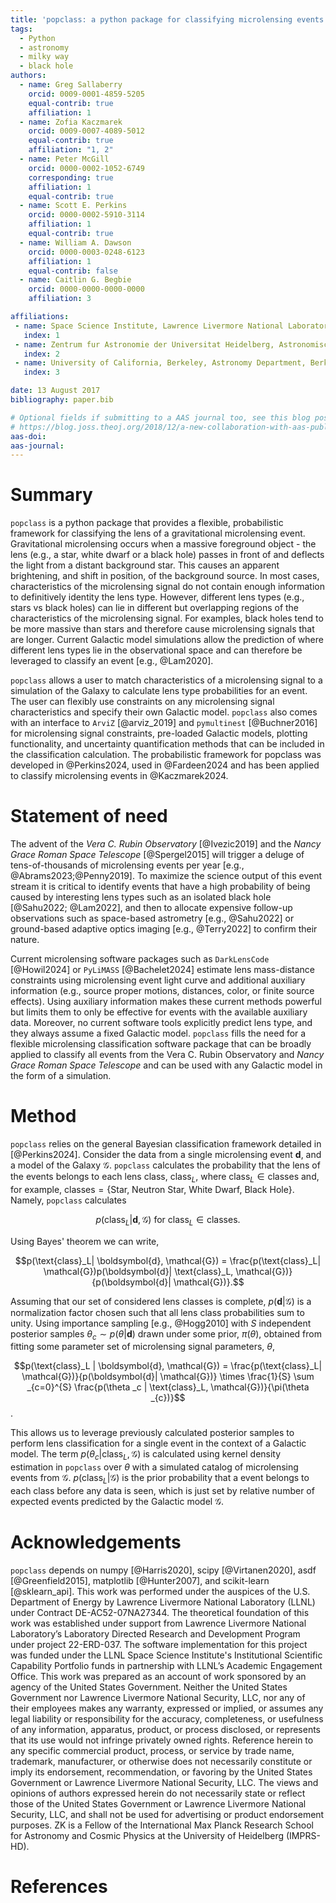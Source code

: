 ```yaml
---
title: 'popclass: a python package for classifying microlensing events'
tags:
  - Python
  - astronomy
  - milky way
  - black hole
authors:
  - name: Greg Sallaberry
    orcid: 0009-0001-4859-5205
    equal-contrib: true
    affiliation: 1
  - name: Zofia Kaczmarek
    orcid: 0009-0007-4089-5012
    equal-contrib: true
    affiliation: "1, 2"
  - name: Peter McGill
    orcid: 0000-0002-1052-6749
    corresponding: true
    affiliation: 1
    equal-contrib: true
  - name: Scott E. Perkins
    orcid: 0000-0002-5910-3114
    affiliation: 1
    equal-contrib: true
  - name: William A. Dawson
    orcid: 0000-0003-0248-6123
    affiliation: 1
    equal-contrib: false
  - name: Caitlin G. Begbie
    orcid: 0000-0000-0000-0000
    affiliation: 3

affiliations:
 - name: Space Science Institute, Lawrence Livermore National Laboratory, 7000 East Ave., Livermore, CA 94550, USA
   index: 1
 - name: Zentrum fur Astronomie der Universitat Heidelberg, Astronomisches Rechen-Institut, Monchhofstr. 12-14, 69120 Heidelberg, Germany
   index: 2
 - name: University of California, Berkeley, Astronomy Department, Berkeley, CA 94720, USA
   index: 3

date: 13 August 2017
bibliography: paper.bib

# Optional fields if submitting to a AAS journal too, see this blog post:
# https://blog.joss.theoj.org/2018/12/a-new-collaboration-with-aas-publishing
aas-doi:
aas-journal:
---
```


# Summary

`popclass` is a python package that provides a flexible, probabilistic framework for classifying
the lens of a gravitational microlensing event. Gravitational microlensing occurs when a massive
foreground object - the lens (e.g., a star, white dwarf or a black hole) passes in front of and
deflects the light from a distant background star. This causes an apparent brightening, and shift
in position, of the background source. In most cases, characteristics of the microlensing signal
do not contain enough information to definitively identity the lens type. However, different lens
types (e.g., stars vs black holes) can lie in different but overlapping regions of the characteristics
of the microlensing signal. For examples, black holes tend to be more massive than stars and
therefore cause microlensing signals that are longer. Current Galactic model simulations allow
the prediction of where different lens types lie in the observational space and can therefore be
 leveraged to classify an event [e.g., @Lam2020].

`popclass` allows a user to match characteristics of a microlensing signal to a simulation of the
Galaxy to calculate lens type probabilities for an event. The user can flexibly use constraints on
any microlensing signal characteristics and specify their own Galactic model. `popclass` also
comes with an interface to `ArviZ` [@arviz_2019] and `pymultinest` [@Buchner2016] for microlensing
signal constraints, pre-loaded Galactic models, plotting functionality, and uncertainty
quantification methods that can be included in the classification calculation. The probabilistic
framework for popclass was developed in @Perkins2024, used in @Fardeen2024
and has been applied to classify microlensing events in @Kaczmarek2024.

# Statement of need

The advent of the _Vera C. Rubin Observatory_ [@Ivezic2019] and the _Nancy Grace Roman Space Telescope_ [@Spergel2015]
will trigger a deluge of tens-of-thousands of microlensing events per year [e.g., @Abrams2023;@Penny2019]. To maximize the science output of this event stream it is critical to identify events that have a high probability of being caused
by interesting lens types such as an isolated black hole [@Sahu2022; @Lam2022], and then to allocate expensive
follow-up observations such as space-based astrometry [e.g., @Sahu2022] or ground-based adaptive optics imaging [e.g., @Terry2022]  to confirm their nature.

Current microlensing software packages such as `DarkLensCode` [@Howil2024] or `PyLiMASS` [@Bachelet2024] estimate
lens mass-distance constraints using microlensing event light curve and additional auxiliary information
(e.g., source proper motions, distances, color, or finite source effects). Using auxiliary information makes these
current methods powerful but limits them to only be effective for events with the available auxiliary data. Moreover,
no current software tools explicitly predict lens type, and they always assume a fixed Galactic model. `popclass` fills the
need for a flexible microlensing classification software package that can be broadly applied to classify all events
from the Vera C. Rubin Observatory and  _Nancy Grace Roman Space Telescope_ and can be used with any Galactic model
in the form of a simulation.

# Method

`popclass` relies on the general Bayesian classification framework detailed in [@Perkins2024]. Consider the data from a
single microlensing event $\boldsymbol{d}$, and a model of the Galaxy $\mathcal{G}$. `popclass`
calculates the probability that the lens of the events belongs to each lens class, $\text{class}_L$, where
$\text{class}_L\in\text{classes}$ and, for example,
$\text{classes} = \{\text{Star, Neutron Star, White Dwarf, Black Hole}\}$. Namely, `popclass` calculates

$$p(\text{class}_L| \boldsymbol{d}, \mathcal{G}) \text{ for } \text{class}_L\in\text{classes}.$$

Using Bayes' theorem we can write,

$$p(\text{class}_L| \boldsymbol{d}, \mathcal{G}) = \frac{p(\text{class}_L| \mathcal{G})p(\boldsymbol{d}| \text{class}_L, \mathcal{G})}{p(\boldsymbol{d}| \mathcal{G})}.$$

Assuming that our set of considered lens classes is complete, $p(\boldsymbol{d}| \mathcal{G})$ is a normalization factor chosen such that all lens class probabilities sum to unity. Using importance sampling [e.g., @Hogg2010] with $S$ independent posterior samples $\theta_{c}\sim p(\theta|\boldsymbol{d})$
drawn under some prior, $\pi(\theta)$, obtained from fitting some parameter set of microlensing signal parameters, $\theta$,

$$p(\text{class}_L | \boldsymbol{d}, \mathcal{G}) = \frac{p(\text{class}_L| \mathcal{G})}{p(\boldsymbol{d}| \mathcal{G})}
    \times \frac{1}{S} \sum _{c=0}^{S} \frac{p(\theta _c | \text{class}_L, \mathcal{G})}{\pi(\theta _{c})}$$.

This allows us to leverage previously calculated posterior samples to perform lens classification for a single event in
the context of a Galactic model. The term $p(\theta_c | \text{class}_ L, \mathcal{G})$ is calculated using kernel
density estimation in `popclass` over $\theta$ with a simulated catalog of microlensing events
from $\mathcal{G}$. $p(\text{class}_L | \mathcal{G})$ is the prior probability that a event belongs to each class before
any data is seen, which is just set by relative number of expected events predicted by the Galactic model $\mathcal{G}$.

# Acknowledgements

`popclass` depends on numpy [@Harris2020], scipy [@Virtanen2020], asdf [@Greenfield2015], matplotlib [@Hunter2007], and scikit-learn [@sklearn_api].
  This work was performed under the auspices of the U.S.
Department of Energy by Lawrence Livermore National
Laboratory (LLNL) under Contract DE-AC52-07NA27344.
The theoretical foundation of this work was established
under support from Lawrence Livermore National Laboratory’s
Laboratory Directed Research and Development Program
under project 22-ERD-037. The software implementation
for this project was funded under the LLNL
Space Science Institute's Institutional Scientific
Capability Portfolio funds in partnership with LLNL’s
Academic Engagement Office. This work was prepared as an account of
work sponsored by an agency of the United States
Government. Neither the United States Government nor Lawrence Livermore
National Security,
LLC, nor any of their employees makes any warranty,
expressed or implied, or assumes any legal liability or responsibility for the accuracy, completeness, or usefulness of any
information, apparatus, product, or process disclosed, or represents that its use would
not infringe privately owned rights. Reference herein to any specific commercial product,
process, or service by trade name, trademark, manufacturer, or otherwise does not necessarily
constitute or imply its endorsement, recommendation, or favoring by the United States
Government or Lawrence Livermore National Security, LLC. The views and opinions of authors
expressed herein do not necessarily state or reflect those of the United States Government
or Lawrence Livermore National Security, LLC, and shall not be used for advertising or
product endorsement purposes. ZK is a Fellow of the International Max Planck Research School for Astronomy and Cosmic Physics at the University of Heidelberg (IMPRS-HD).


# References
